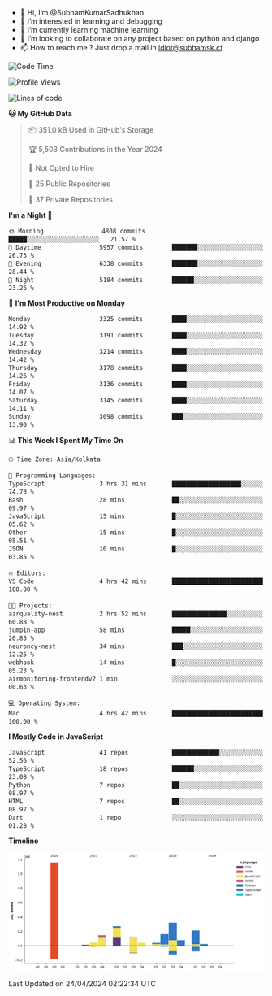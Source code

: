 - 👋 Hi, I’m @SubhamKumarSadhukhan
- 👀 I’m interested in learning and debugging
- 🌱 I’m currently learning machine learning
- 💞️ I’m looking to collaborate on any project based on python and django
- 📫 How to reach me ?
      Just drop a mail in idiot@subhamsk.cf

<!---
SubhamKumarSadhukhan/SubhamKumarSadhukhan is a ✨ special ✨ repository because its `README.md` (this file) appears on your GitHub profile.
You can click the Preview link to take a look at your changes.
--->


<!--START_SECTION:waka-->
![Code Time](http://img.shields.io/badge/Code%20Time-2%2C132%20hrs%2031%20mins-blue)

![Profile Views](http://img.shields.io/badge/Profile%20Views-0-blue)

![Lines of code](https://img.shields.io/badge/From%20Hello%20World%20I%27ve%20Written-2.6%20million%20lines%20of%20code-blue)

**🐱 My GitHub Data** 

> 📦 351.0 kB Used in GitHub's Storage 
 > 
> 🏆 5,503 Contributions in the Year 2024
 > 
> 🚫 Not Opted to Hire
 > 
> 📜 25 Public Repositories 
 > 
> 🔑 37 Private Repositories 
 > 
**I'm a Night 🦉** 

```text
🌞 Morning                4808 commits        █████░░░░░░░░░░░░░░░░░░░░   21.57 % 
🌆 Daytime                5957 commits        ███████░░░░░░░░░░░░░░░░░░   26.73 % 
🌃 Evening                6338 commits        ███████░░░░░░░░░░░░░░░░░░   28.44 % 
🌙 Night                  5184 commits        ██████░░░░░░░░░░░░░░░░░░░   23.26 % 
```
📅 **I'm Most Productive on Monday** 

```text
Monday                   3325 commits        ████░░░░░░░░░░░░░░░░░░░░░   14.92 % 
Tuesday                  3191 commits        ████░░░░░░░░░░░░░░░░░░░░░   14.32 % 
Wednesday                3214 commits        ████░░░░░░░░░░░░░░░░░░░░░   14.42 % 
Thursday                 3178 commits        ████░░░░░░░░░░░░░░░░░░░░░   14.26 % 
Friday                   3136 commits        ████░░░░░░░░░░░░░░░░░░░░░   14.07 % 
Saturday                 3145 commits        ████░░░░░░░░░░░░░░░░░░░░░   14.11 % 
Sunday                   3098 commits        ███░░░░░░░░░░░░░░░░░░░░░░   13.90 % 
```


📊 **This Week I Spent My Time On** 

```text
🕑︎ Time Zone: Asia/Kolkata

💬 Programming Languages: 
TypeScript               3 hrs 31 mins       ███████████████████░░░░░░   74.73 % 
Bash                     28 mins             ██░░░░░░░░░░░░░░░░░░░░░░░   09.97 % 
JavaScript               15 mins             █░░░░░░░░░░░░░░░░░░░░░░░░   05.62 % 
Other                    15 mins             █░░░░░░░░░░░░░░░░░░░░░░░░   05.51 % 
JSON                     10 mins             █░░░░░░░░░░░░░░░░░░░░░░░░   03.85 % 

🔥 Editors: 
VS Code                  4 hrs 42 mins       █████████████████████████   100.00 % 

🐱‍💻 Projects: 
airquality-nest          2 hrs 52 mins       ███████████████░░░░░░░░░░   60.88 % 
jumpin-app               58 mins             █████░░░░░░░░░░░░░░░░░░░░   20.85 % 
neuroncy-nest            34 mins             ███░░░░░░░░░░░░░░░░░░░░░░   12.25 % 
webhook                  14 mins             █░░░░░░░░░░░░░░░░░░░░░░░░   05.23 % 
airmonitoring-frontendv2 1 min               ░░░░░░░░░░░░░░░░░░░░░░░░░   00.63 % 

💻 Operating System: 
Mac                      4 hrs 42 mins       █████████████████████████   100.00 % 
```

**I Mostly Code in JavaScript** 

```text
JavaScript               41 repos            █████████████░░░░░░░░░░░░   52.56 % 
TypeScript               18 repos            ██████░░░░░░░░░░░░░░░░░░░   23.08 % 
Python                   7 repos             ██░░░░░░░░░░░░░░░░░░░░░░░   08.97 % 
HTML                     7 repos             ██░░░░░░░░░░░░░░░░░░░░░░░   08.97 % 
Dart                     1 repo              ░░░░░░░░░░░░░░░░░░░░░░░░░   01.28 % 
```



**Timeline**

![Lines of Code chart](https://raw.githubusercontent.com/SubhamKumarSadhukhan/SubhamKumarSadhukhan/main/assets/bar_graph.png)


 Last Updated on 24/04/2024 02:22:34 UTC
<!--END_SECTION:waka-->
